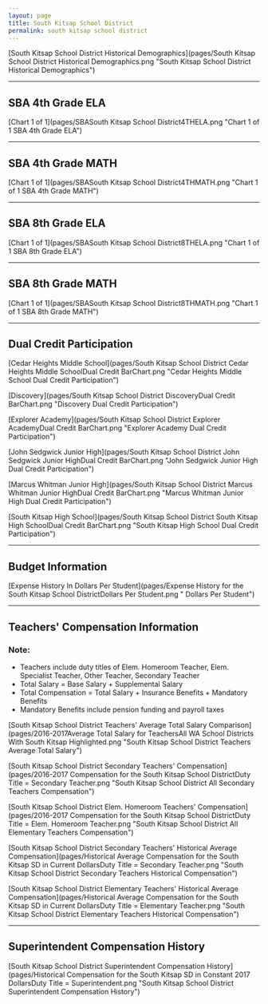 ```yaml
---
layout: page
title: South Kitsap School District
permalink: south kitsap school district
---
```



[South Kitsap School District Historical Demographics](pages/South Kitsap School District Historical Demographics.png "South Kitsap School District Historical Demographics")

___

## SBA 4th Grade ELA

[Chart 1 of 1](pages/SBASouth Kitsap School District4THELA.png "Chart 1 of 1 SBA 4th Grade ELA")


___

## SBA 4th Grade MATH

[Chart 1 of 1](pages/SBASouth Kitsap School District4THMATH.png "Chart 1 of 1 SBA 4th Grade MATH")


___

## SBA 8th Grade ELA

[Chart 1 of 1](pages/SBASouth Kitsap School District8THELA.png "Chart 1 of 1 SBA 8th Grade ELA")


___

## SBA 8th Grade MATH

[Chart 1 of 1](pages/SBASouth Kitsap School District8THMATH.png "Chart 1 of 1 SBA 8th Grade MATH")


___

## Dual Credit Participation

[Cedar Heights Middle School](pages/South Kitsap School District Cedar Heights Middle SchoolDual Credit BarChart.png "Cedar Heights Middle School Dual Credit Participation")

[Discovery](pages/South Kitsap School District DiscoveryDual Credit BarChart.png "Discovery Dual Credit Participation")

[Explorer Academy](pages/South Kitsap School District Explorer AcademyDual Credit BarChart.png "Explorer Academy Dual Credit Participation")

[John Sedgwick Junior High](pages/South Kitsap School District John Sedgwick Junior HighDual Credit BarChart.png "John Sedgwick Junior High Dual Credit Participation")

[Marcus Whitman Junior High](pages/South Kitsap School District Marcus Whitman Junior HighDual Credit BarChart.png "Marcus Whitman Junior High Dual Credit Participation")

[South Kitsap High School](pages/South Kitsap School District South Kitsap High SchoolDual Credit BarChart.png "South Kitsap High School Dual Credit Participation")


___

## Budget Information

[Expense History In Dollars Per Student](pages/Expense History for the South Kitsap School DistrictDollars Per Student.png " Dollars Per Student")


___

## Teachers' Compensation Information
### Note:
- Teachers include duty titles of Elem. Homeroom Teacher, Elem. Specialist Teacher, Other Teacher, Secondary Teacher
- Total Salary = Base Salary + Supplemental Salary
- Total Compensation = Total Salary + Insurance Benefits + Mandatory Benefits
- Mandatory Benefits include pension funding and payroll taxes

[South Kitsap School District Teachers' Average Total Salary Comparison](pages/2016-2017Average Total Salary for TeachersAll WA School Districts With South Kitsap Highlighted.png "South Kitsap School District Teachers Average Total Salary")

[South Kitsap School District Secondary Teachers' Compensation](pages/2016-2017 Compensation for the South Kitsap School DistrictDuty Title = Secondary Teacher.png "South Kitsap School District All Secondary Teachers Compensation")

[South Kitsap School District Elem. Homeroom Teachers' Compensation](pages/2016-2017 Compensation for the South Kitsap School DistrictDuty Title = Elem. Homeroom Teacher.png "South Kitsap School District All Elementary Teachers Compensation")

[South Kitsap School District Secondary Teachers' Historical Average Compensation](pages/Historical Average Compensation for the South Kitsap SD in Current DollarsDuty Title = Secondary Teacher.png "South Kitsap School District Secondary Teachers Historical Compensation")

[South Kitsap School District Elementary Teachers' Historical Average Compensation](pages/Historical Average Compensation for the South Kitsap SD in Current DollarsDuty Title = Elementary Teacher.png "South Kitsap School District Elementary Teachers Historical Compensation")


___

## Superintendent Compensation History

[South Kitsap School District Superintendent Compensation History](pages/Historical Compensation for the South Kitsap SD in Constant 2017 DollarsDuty Title = Superintendent.png "South Kitsap School District Superintendent Compensation History")

